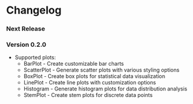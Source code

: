 # Changelog

### Next Release

### Version 0.2.0
- Supported plots:
  - BarPlot - Create customizable bar charts
  - ScatterPlot - Generate scatter plots with various styling options
  - BoxPlot - Create box plots for statistical data visualization
  - LinePlot - Create line plots with customization options
  - Histogram - Generate histogram plots for data distribution analysis
  - StemPlot - Create stem plots for discrete data points